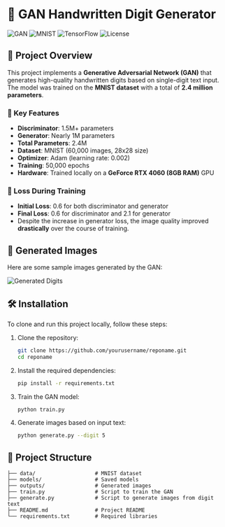 # 🧠 GAN Handwritten Digit Generator

![GAN](https://img.shields.io/badge/GAN-Model-blue.svg)
![MNIST](https://img.shields.io/badge/MNIST-Dataset-green.svg)
![TensorFlow](https://img.shields.io/badge/TensorFlow-Framework-orange.svg)
![License](https://img.shields.io/github/license/yourusername/reponame)

## 📝 Project Overview

This project implements a **Generative Adversarial Network (GAN)** that generates high-quality handwritten digits based on single-digit text input. The model was trained on the **MNIST dataset** with a total of **2.4 million parameters**.

### 🚀 Key Features
- **Discriminator**: 1.5M+ parameters
- **Generator**: Nearly 1M parameters
- **Total Parameters**: 2.4M
- **Dataset**: MNIST (60,000 images, 28x28 size)
- **Optimizer**: Adam (learning rate: 0.002)
- **Training**: 50,000 epochs
- **Hardware**: Trained locally on a **GeForce RTX 4060 (8GB RAM)** GPU

### 🎯 Loss During Training
- **Initial Loss**: 0.6 for both discriminator and generator
- **Final Loss**: 0.6 for discriminator and 2.1 for generator
- Despite the increase in generator loss, the image quality improved **drastically** over the course of training.

## 📸 Generated Images

Here are some sample images generated by the GAN:

![Generated Digits](path_to_your_sample_image.png)

## 🛠️ Installation

To clone and run this project locally, follow these steps:

1. Clone the repository:
    ```bash
    git clone https://github.com/yourusername/reponame.git
    cd reponame
    ```

2. Install the required dependencies:
    ```bash
    pip install -r requirements.txt
    ```

3. Train the GAN model:
    ```bash
    python train.py
    ```

4. Generate images based on input text:
    ```bash
    python generate.py --digit 5
    ```

## 📂 Project Structure

```plaintext
├── data/                   # MNIST dataset
├── models/                 # Saved models
├── outputs/                # Generated images
├── train.py                # Script to train the GAN
├── generate.py             # Script to generate images from digit text
├── README.md               # Project README
└── requirements.txt        # Required libraries
